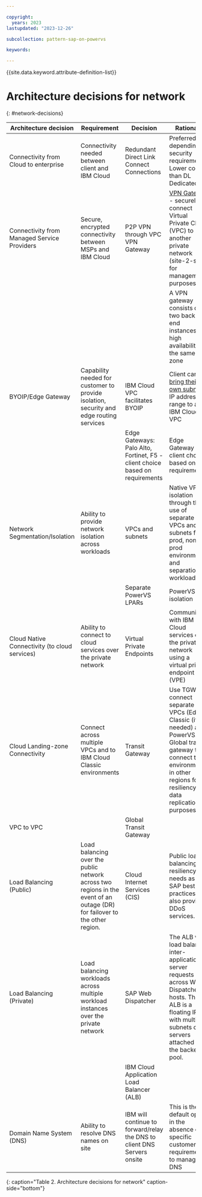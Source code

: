 ```yaml
---

copyright:
  years: 2023
lastupdated: "2023-12-26"

subcollection: pattern-sap-on-powervs

keywords:

---
```


{{site.data.keyword.attribute-definition-list}}

# Architecture decisions for network
{: #network-decisions}

| **Architecture decision**                     | **Requirement**                                                                                                            | **Decision**                                                                     | **Rationale**                                                                                                                                                                          |
|-|-|-|-|
| Connectivity from Cloud to enterprise         | Connectivity needed between client and IBM Cloud                                                                           | Redundant Direct Link Connect Connections                                        | Preferred depending on security requirements. Lower cost than DL Dedicated                                                                                                             |
| Connectivity from Managed Service Providers   | Secure, encrypted connectivity between MSPs and IBM Cloud                                                                  | P2P VPN through VPC VPN Gateway                                                  | [VPN Gateway](https://cloud.ibm.com/docs/vpc?topic=vpc-using-vpn) - securely connect Virtual Private Cloud (VPC) to another private network (site-2-site) for management purposes.     |
|                                               |                                                                                                                            |                                                                                  | A VPN gateway consists of two back-end instances for high availability in the same zone                                                                                                |
| BYOIP/Edge Gateway                            | Capability needed for customer to provide isolation, security and edge routing services                                    |IBM Cloud VPC facilitates BYOIP                                              | Client can [bring their own subnet](https://cloud.ibm.com/docs/vpc?topic=vpc-configuring-address-prefixes) IP address range to a IBM Cloud VPC                                         |
|                                               |                                                                                                                            |Edge Gateways: Palo Alto, Fortinet, F5 - client choice based on requirements | Edge Gateway is client choice based on requirements                                                                                                                                    |
| Network Segmentation/Isolation                | Ability to provide network isolation across workloads                                                                      | VPCs and subnets                                                                 | Native VPC isolation through the use of separate VPCs and subnets for prod, non-prod environments and separation of workload                                                           |
|                                               |                                                                                                                            | Separate PowerVS LPARs                                                           | PowerVS isolation                                                                                                                                                                 |
| Cloud Native Connectivity (to cloud services) | Ability to connect to cloud services over the private network                                                              | Virtual Private Endpoints                                                        | Communicate with IBM Cloud services over the private network using a virtual private endpoint (VPE)                                                                                    |
| Cloud Landing-zone Connectivity               | Connect across multiple VPCs and to IBM Cloud Classic environments                                                         | Transit Gateway                                                                  | Use TGW to connect separate VPCs (Edge), Classic (if needed) and PowerVS. Global transit gateway to connect to environments in other regions for resiliency data replication purposes. |
| VPC to VPC                                    |                                                                                                                            | Global Transit Gateway                                                           |                                                                                                                                                                                        |
| Load Balancing (Public)                       | Load balancing over the public network across two regions in the event of an outage (DR) for failover to the other region. | Cloud Internet Services (CIS)                                                    | Public load balancing for resiliency needs as per SAP best practices. CIS also provides DDoS services.                                                                                 |
| Load Balancing (Private)                      | Load balancing workloads across multiple workload instances over the private network                                       | SAP Web Dispatcher                                                               | The ALB will load balance inter-application server requests across Web Dispatcher hosts. The ALB is a floating IP with multiple subnets or servers attached to the backend pool.       |
|                                               |                                                                                                                            | IBM Cloud Application Load Balancer (ALB)                                        |                                                                                                                                                                                        |
| Domain Name System (DNS)                      | Ability to resolve DNS names on site                                                                                       | IBM will continue to forward/relay the DNS to client DNS Servers onsite          | This is the default option in the absence of a specific customer requirement to manage DNS                                                                                             |
{: caption="Table 2. Architecture decisions for network" caption-side="bottom"}
